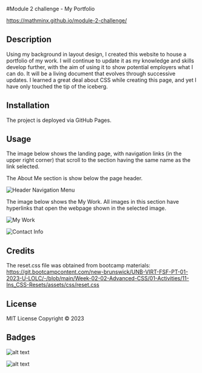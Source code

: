 #Module 2 challenge - My Portfolio

https://mathminx.github.io/module-2-challenge/

## Description

Using my background in layout design, I created this website to house a portfolio of my work. I will continue to update it as my knowledge and skills develop further, with the aim of using it to show potential employers what I can do. It will be a living document that evolves through successive updates. I learned a great deal about CSS while creating this page, and yet I have only touched the tip of the iceberg. 

## Installation

The project is deployed via GitHub Pages.

## Usage

The image below shows the landing page, with navigation links (in the upper right corner) that scroll to the section having the same name as the link selected.

The About Me section is show below the page header.

![Header Navigation Menu](https://user-images.githubusercontent.com/122234007/215367942-72e85f3c-6c90-4179-8d19-2a744261611b.png)

The image below shows the My Work. All images in this section have hyperlinks that open the webpage shown in the selected image.

![My Work](https://user-images.githubusercontent.com/122234007/215368003-16bc920f-f12d-4563-89f3-324ca3b3161c.png)

![Contact Info](https://user-images.githubusercontent.com/122234007/215368030-84218e89-0ac9-42cf-9403-b1e34ce43b7d.png)


## Credits

The reset.css file was obtained from bootcamp materials:
 https://git.bootcampcontent.com/new-brunswick/UNB-VIRT-FSF-PT-01-2023-U-LOLC/-/blob/main/Week-02-02-Advanced-CSS/01-Activities/11-Ins_CSS-Resets/assets/css/reset.css

## License

MIT License Copyright © 2023

## Badges

![alt text](https://img.shields.io/badge/HTML-239120?style=for-the-badge&logo=html5&logoColor=white)

![alt text]( https://img.shields.io/badge/CSS-239120?&style=for-the-badge&logo=css3&logoColor=white)


